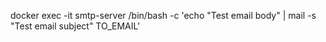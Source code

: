 docker exec -it smtp-server /bin/bash -c 'echo "Test email body" | mail -s "Test email subject" TO_EMAIL'
